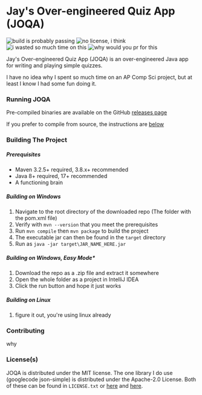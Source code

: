 # Jay's Over-engineered Quiz App (JOQA)
![build is probably passing](https://img.shields.io/badge/build-passing,_probably-green)
![no license, i think](https://img.shields.io/badge/license-MIT_License-blue)
![i wasted so much time on this](https://img.shields.io/badge/time_wasted-5_hours_and_counting-purple)
![why would you pr for this](https://img.shields.io/badge/pull_requests-if_you_want-mediumaquamarine)

Jay's Over-engineered Quiz App (JOQA) is an over-engineered Java app for writing and playing simple quizzes.

I have no idea why I spent so much time on an AP Comp Sci project, but at least I know I had some fun doing it.

### Running JOQA
Pre-compiled binaries are available on the GitHub [releases page](https://github.com/Jaeyoon07031/joqa/releases)

If you prefer to compile from source, the instructions are [below](#Building-The-Project) 
### Building The Project
##### Prerequisites
- Maven 3.2.5+ required, 3.8.x+ recommended
- Java 8+ required, 17+ recommended
- A functioning brain
##### Building on Windows
1. Navigate to the root directory of the downloaded repo (The folder with the pom.xml file)
2. Verify with `mvn --version` that you meet the prerequisites
3. Run `mvn compile` then `mvn package` to build the project
4. The executable jar can then be found in the `target` directory
5. Run as `java -jar target\JAR_NAME_HERE.jar`
##### Building on Windows, Easy Mode*
1. Download the repo as a .zip file and extract it somewhere
2. Open the whole folder as a project in IntelliJ IDEA
3. Click the run button and hope it just works
##### Building on Linux
1. figure it out, you're using linux already

### Contributing
why

### License(s)
JOQA is distributed under the MIT license.
The one library I do use (googlecode json-simple) is distributed under the Apache-2.0 License.
Both of these can be found in `LICENSE.txt` or [here](https://opensource.org/license/mit/) and [here](https://www.apache.org/licenses/LICENSE-2.0).
